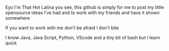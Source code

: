 Eyo I'm That Hot Latina you see, this github is simply for me to post my little opensource ideas I've had and to work with my friends and have it shown somewhere

If you want to work with me don't be afraid I don't bite

I know Java, Java Script, Python, VScode and a tiny bit of bash but I learn quick
